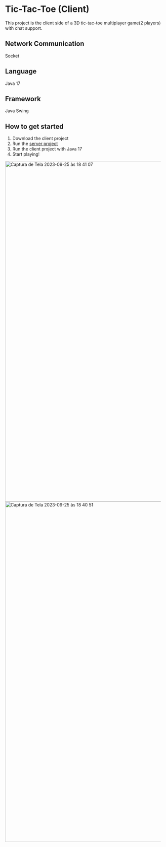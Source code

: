 # Tic-Tac-Toe (Client)
This project is the client side of a 3D tic-tac-toe multiplayer game(2 players) with chat support.

## Network Communication
Socket

## Language
Java 17

## Framework
Java Swing

## How to get started
1. Download the client project
2. Run the [server project](https://github.com/jhennyferOliveira/server-velha-socket)
3. Run the client project with Java 17
4. Start playing!


<img width="1097" alt="Captura de Tela 2023-09-25 às 18 41 07" src="https://github.com/jhennyferOliveira/client-velha-socket/assets/52433246/01c84c6b-67f5-4641-befc-467188b852ae"> 
<img width="1097" alt="Captura de Tela 2023-09-25 às 18 40 51" src="https://github.com/jhennyferOliveira/client-velha-socket/assets/52433246/07e969d1-05e7-4049-ad86-f0f5a0029b3c">
